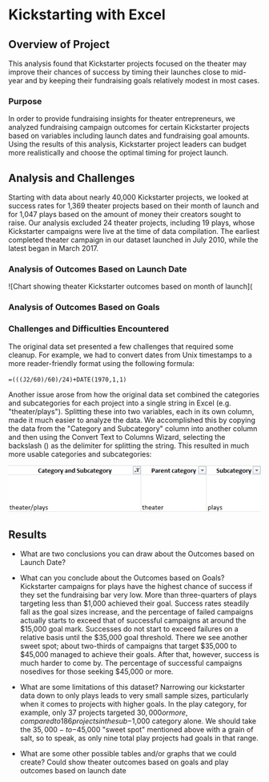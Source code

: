 # Kickstarting with Excel

## Overview of Project
This analysis found that Kickstarter projects focused on the theater may improve their chances of success by timing their launches close to mid-year and by 
keeping their fundraising goals relatively modest in most cases.   

### Purpose
In order to provide fundraising insights for theater entrepreneurs, we analyzed fundraising campaign outcomes for certain Kickstarter projects based on 
variables including launch dates and fundraising goal amounts. Using the results of this analysis, Kickstarter project leaders can budget more realistically and 
choose the optimal timing for project launch.

## Analysis and Challenges
Starting with data about nearly 40,000 Kickstarter projects, we looked at success rates for 1,369 theater projects based on their month of launch and for 1,047 
plays based on the amount of money their creators sought to raise. Our analysis excluded 24 theater projects, including 19 plays, whose Kickstarter campaigns were 
live at the time of data compilation. The earliest completed theater campaign in our dataset launched in July 2010, while the latest began in March 2017.



### Analysis of Outcomes Based on Launch Date
![Chart showing theater Kickstarter outcomes based on month of launch](

### Analysis of Outcomes Based on Goals

### Challenges and Difficulties Encountered
The original data set presented a few challenges that required some cleanup. For example, we had to convert dates from Unix timestamps to a more reader-friendly format using 
the following formula:

`=(((J2/60)/60)/24)+DATE(1970,1,1)`

Another issue arose from how the original data set combined the categories and subcategories for each project into a single string in Excel (e.g. "theater/plays"). 
Splitting these into two variables, each in its own column, made it much easier to analyze the data. We accomplished this by copying the data from the "Category and Subcategory" column into another column and then using the Convert Text to Columns Wizard, selecting the backslash (\) as the delimiter for splitting the string. 
This resulted in much more usable categories and subcategories:

![screenshot of Parent Category and Subcategory fields in Excel](Categories_Screenshot.png)




## Results

- What are two conclusions you can draw about the Outcomes based on Launch Date?


- What can you conclude about the Outcomes based on Goals?
Kickstarter campaigns for plays have the highest chance of success if they set the fundraising bar very low. More than three-quarters of plays targeting less than 
$1,000 achieved their goal. Success rates steadily fall as the goal sizes increase, and the percentage of failed campaigns actually starts to exceed that of successful
campaigns at around the $15,000 goal mark. Successes do not start to exceed failures on a relative basis until the $35,000 goal threshold. There we see another 
sweet spot; about two-thirds of campaigns that target $35,000 to $45,000 managed to achieve their goals. After that, however, success is much harder to come by. 
The percentage of successful campaigns nosedives for those seeking $45,000 or more.

- What are some limitations of this dataset?
Narrowing our kickstarter data down to only plays leads to very small sample sizes, particularly when it comes to projects with higher goals. In the play
category, for example, only 37 projects targeted $30,000 or more, compared to 186 projects in the sub-$1,000 category alone. We should take the 
$35,000-to-$45,000 "sweet spot" mentioned above with a grain of salt, so to speak, as only nine total play projects had goals in that range.


- What are some other possible tables and/or graphs that we could create?
Could show theater outcomes based on goals and play outcomes based on launch date

